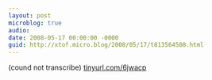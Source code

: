 ```yaml
---
layout: post
microblog: true
audio: 
date: 2008-05-17 00:00:00 -0000
guid: http://xtof.micro.blog/2008/05/17/t813564508.html
---
```

(cound not transcribe)
[tinyurl.com/6jwacp](http://tinyurl.com/6jwacp)
